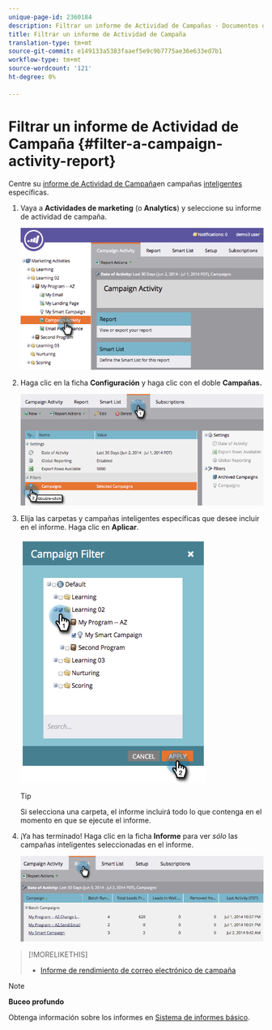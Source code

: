 ```yaml
---
unique-page-id: 2360184
description: Filtrar un informe de Actividad de Campañas - Documentos de marketing - Documentación del producto
title: Filtrar un informe de Actividad de Campaña
translation-type: tm+mt
source-git-commit: e149133a5383faaef5e9c9b7775ae36e633ed7b1
workflow-type: tm+mt
source-wordcount: '121'
ht-degree: 0%

---
```



# Filtrar un informe de Actividad de Campaña {#filter-a-campaign-activity-report}

Centre su [informe de Actividad de Campaña](../../../../product-docs/reporting/basic-reporting/report-types/campaign-activity-report.md)en campañas [inteligentes](http://docs.marketo.com/display/docs/smart+campaigns) específicas.

1. Vaya a **Actividades de marketing** (o **Analytics**) y seleccione su informe de actividad de campaña.

   ![](assets/image2014-9-16-16-3a13-3a56.png)

1. Haga clic en la ficha **Configuración** y haga clic con el doble **Campañas.**

   ![](assets/image2014-9-16-16-3a14-3a1.png)

1. Elija las carpetas y campañas inteligentes específicas que desee incluir en el informe. Haga clic en **Aplicar**.

   ![](assets/image2014-9-16-16-3a14-3a11.png)

   >[!TIP]
   >
   >Si selecciona una carpeta, el informe incluirá todo lo que contenga en el momento en que se ejecute el informe.

1. ¡Ya has terminado! Haga clic en la ficha **Informe** para ver *sólo* las campañas inteligentes seleccionadas en el informe.

   ![](assets/image2014-9-16-16-3a14-3a32.png)

>[!MORELIKETHIS]
>
>* [Informe de rendimiento de correo electrónico de campaña](../../../../product-docs/reporting/basic-reporting/report-types/campaign-email-performance-report.md)

>



>[!NOTE]
>
>**Buceo profundo**
>
>Obtenga información sobre los informes en [Sistema de informes básico](http://docs.marketo.com/display/docs/basic+reporting).

